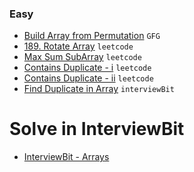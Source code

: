 ### Easy
- [Build Array from Permutation](https://leetcode.com/problems/build-array-from-permutation/) `GFG`
- [189. Rotate Array](https://leetcode.com/problems/rotate-array/) `leetcode`
- [Max Sum SubArray](https://leetcode.com/problems/maximum-subarray/description/) `leetcode`
- [Contains Duplicate - i](https://leetcode.com/problems/contains-duplicate/submissions/916231209/) `leetcode`
- [Contains Duplicate - ii](https://leetcode.com/problems/contains-duplicate-ii/description/) `leetcode`
- [Find Duplicate in Array](https://www.interviewbit.com/problems/find-duplicate-in-array/) `interviewBit`


# Solve in InterviewBit

- [InterviewBit - Arrays](https://www.interviewbit.com/courses/programming/arrays)
